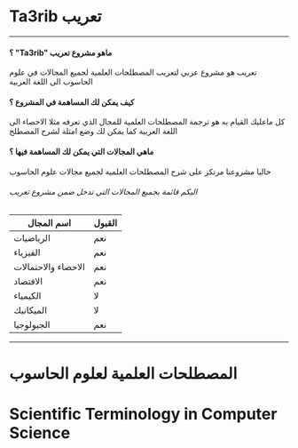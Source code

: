 # Ta3rib تعريب
--------------

#### ؟ "Ta3rib" ماهو مشروع تعريب 
تعريب هو مشروع عربي لتعريب المصطلحات العلمية لجميع المجالات في علوم الحاسوب الى اللغة العربية

#### كيف يمكن لك المساهمة في المشروع ؟
كل ماعليك القيام به هو ترجمة المصطلحات العلمية للمجال الذي تعرفه مثلا الاحصاء الى اللغة العربية كما يمكن لك وضع امثلة لشرح المصطلح 

#### ماهي المجالات التي يمكن لك المساهمة فيها ؟
حاليا مشروعنا مرتكز على شرح المصطلحات العلمية لجميع مجالات علوم الحاسوب


###### اليكم قائمة بجميع المجالات التي تدخل ضمن مشروع تعريب

اسم المجال | القبول 
-------|-----
الرياضيات | نعم
الفيزياء | نعم 
الاحصاء والاحتمالات | نعم
الاقتصاد | نعم 
الكيمياء | ﻻ  
الميكانيك | ﻻ
الجيولوجيا | نعم


--------------------------------------------------------------
#  المصطلحات العلمية لعلوم الحاسوب
# Scientific Terminology in Computer Science



